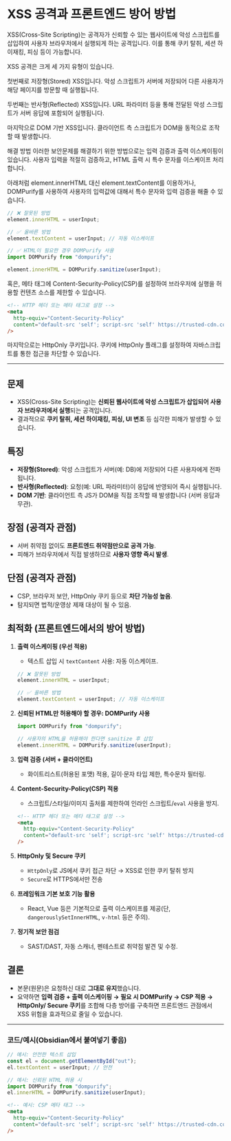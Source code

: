 # XSS 공격과 프론트엔드 방어 방법

XSS(Cross-Site Scripting)는 공격자가 신뢰할 수 있는 웹사이트에 악성 스크립트를 삽입하여 사용자 브라우저에서 실행되게 하는 공격입니다. 이를 통해 쿠키 탈취, 세션 하이재킹, 피싱 등이 가능합니다.

XSS 공격은 크게 세 가지 유형이 있습니다.

첫번째로 저장형(Stored) XSS입니다. 악성 스크립트가 서버에 저장되어 다른 사용자가 해당 페이지를 방문할 때 실행됩니다.

두번째는 반사형(Reflected) XSS입니다. URL 파라미터 등을 통해 전달된 악성 스크립트가 서버 응답에 포함되어 실행됩니다.

마지막으로 DOM 기반 XSS입니다. 클라이언트 측 스크립트가 DOM을 동적으로 조작할 때 발생합니다.

해결 방법
이러한 보안문제를 해결하기 위한 방법으로는 입력 검증과 출력 이스케이핑이 있습니다. 사용자 입력을 적절히 검증하고, HTML 출력 시 특수 문자를 이스케이프 처리합니다.

아래처럼 element.innerHTML 대신 element.textContent를 이용하거나, DOMPurify를 사용하여 사용자의 입력값에 대해서 특수 문자와 입력 검증을 해줄 수 있습니다.

```js
// ❌ 잘못된 방법
element.innerHTML = userInput;

// ✅ 올바른 방법
element.textContent = userInput; // 자동 이스케이프

// ✅ HTML이 필요한 경우 DOMPurify 사용
import DOMPurify from "dompurify";

element.innerHTML = DOMPurify.sanitize(userInput);
```

혹은, 메타 태그에 Content-Security-Policy(CSP)를 설정하여 브라우저에 실행을 허용할 컨텐츠 소스를 제한할 수 있습니다.

```html
<!-- HTTP 헤더 또는 메타 태그로 설정 -->
<meta
  http-equiv="Content-Security-Policy"
  content="default-src 'self'; script-src 'self' https://trusted-cdn.com;"
/>
```

마지막으로는 HttpOnly 쿠키입니다. 쿠키에 HttpOnly 플래그를 설정하여 자바스크립트를 통한 접근을 차단할 수 있습니다.

---

## 문제

- XSS(Cross-Site Scripting)는 **신뢰된 웹사이트에 악성 스크립트가 삽입되어 사용자 브라우저에서 실행**되는 공격입니다.
- 결과적으로 **쿠키 탈취, 세션 하이재킹, 피싱, UI 변조** 등 심각한 피해가 발생할 수 있습니다.

## 특징

- **저장형(Stored)**: 악성 스크립트가 서버(예: DB)에 저장되어 다른 사용자에게 전파됩니다.
- **반사형(Reflected)**: 요청(예: URL 파라미터)이 응답에 반영되어 즉시 실행됩니다.
- **DOM 기반**: 클라이언트 측 JS가 DOM을 직접 조작할 때 발생합니다 (서버 응답과 무관).

## 장점 (공격자 관점)

- 서버 취약점 없이도 **프론트엔드 취약점만으로 공격 가능**.
- 피해가 브라우저에서 직접 발생하므로 **사용자 영향 즉시 발생**.

## 단점 (공격자 관점)

- CSP, 브라우저 보안, HttpOnly 쿠키 등으로 **차단 가능성 높음**.
- 탐지되면 법적/운영상 제재 대상이 될 수 있음.

## 최적화 (프론트엔드에서의 방어 방법)

1. **출력 이스케이핑 (우선 적용)**

   - 텍스트 삽입 시 `textContent` 사용: 자동 이스케이프.

   ```js
   // ❌ 잘못된 방법
   element.innerHTML = userInput;

   // ✅ 올바른 방법
   element.textContent = userInput; // 자동 이스케이프
   ```

2. **신뢰된 HTML만 허용해야 할 경우: DOMPurify 사용**

   ```js
   import DOMPurify from "dompurify";

   // 사용자의 HTML을 허용해야 한다면 sanitize 후 삽입
   element.innerHTML = DOMPurify.sanitize(userInput);
   ```

3. **입력 검증 (서버 + 클라이언트)**

   - 화이트리스트(허용된 포맷) 적용, 길이·문자 타입 제한, 특수문자 필터링.

4. **Content-Security-Policy(CSP) 적용**

   - 스크립트/스타일/이미지 출처를 제한하여 인라인 스크립트/`eval` 사용을 방지.

   ```html
   <!-- HTTP 헤더 또는 메타 태그로 설정 -->
   <meta
     http-equiv="Content-Security-Policy"
     content="default-src 'self'; script-src 'self' https://trusted-cdn.com;"
   />
   ```

5. **HttpOnly 및 Secure 쿠키**

   - `HttpOnly`로 JS에서 쿠키 접근 차단 → XSS로 인한 쿠키 탈취 방지
   - `Secure`로 HTTPS에서만 전송

6. **프레임워크 기본 보호 기능 활용**

   - React, Vue 등은 기본적으로 출력 이스케이프를 제공(단, `dangerouslySetInnerHTML`, `v-html` 등은 주의).

7. **정기적 보안 점검**
   - SAST/DAST, 자동 스캐너, 펜테스트로 취약점 발견 및 수정.

## 결론

- 본문(원문)은 요청하신 대로 **그대로 유지**했습니다.
- 요약하면 **입력 검증 + 출력 이스케이핑 → 필요 시 DOMPurify → CSP 적용 → HttpOnly/ Secure 쿠키**를 조합해 다층 방어를 구축하면 프론트엔드 관점에서 XSS 위험을 효과적으로 줄일 수 있습니다.

---

### 코드/예시(Obsidian에서 붙여넣기 좋음)

```js
// 예시: 안전한 텍스트 삽입
const el = document.getElementById("out");
el.textContent = userInput; // 안전

// 예시: 신뢰된 HTML 허용 시
import DOMPurify from "dompurify";
el.innerHTML = DOMPurify.sanitize(userInput);
```

```html
<!-- 예시: CSP 메타 태그 -->
<meta
  http-equiv="Content-Security-Policy"
  content="default-src 'self'; script-src 'self' https://trusted-cdn.com;"
/>
```
